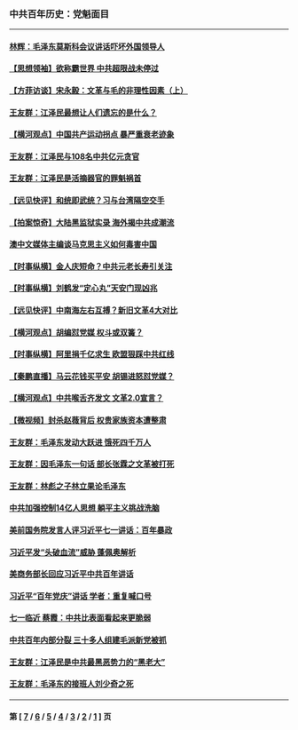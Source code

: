 ### 中共百年历史：党魁面目
---
#### [林辉：毛泽东莫斯科会议讲话吓坏外国领导人](../../pages/nf1176107/n13917931.md?10050430) 
#### [【思想领袖】欲称霸世界 中共超限战未停过](../../pages/nf1176107/n13745142.md?10050430) 
#### [【方菲访谈】宋永毅：文革与毛的非理性因素（上）](../../pages/nf1176107/n13469956.md?10050430) 
#### [王友群：江泽民最想让人们遗忘的是什么？](../../pages/nf1176107/n13408949.md?10050430) 
#### [【横河观点】中国共产运动拐点 暴严重衰老迹象](../../pages/nf1176107/n13388333.md?10050430) 
#### [王友群：江泽民与108名中共亿元贪官](../../pages/nf1176107/n13352358.md?10050430) 
#### [王友群：江泽民是活摘器官的罪魁祸首](../../pages/nf1176107/n13336903.md?10050430) 
#### [【远见快评】和统即武统？习与台湾隔空交手](../../pages/nf1176107/n13297739.md?10050430) 
#### [【拍案惊奇】大陆黑监狱实录 海外揭中共成潮流](../../pages/nf1176107/n13288853.md?10050430) 
#### [澳中文媒体主编谈马克思主义如何毒害中国](../../pages/nf1176107/n13257387.md?10050430) 
#### [【时事纵横】金人庆短命？中共元老长寿引关注](../../pages/nf1176107/n13217934.md?10050430) 
#### [【时事纵横】刘鹤发“定心丸”天安门现凶兆](../../pages/nf1176107/n13215416.md?10050430) 
#### [【远见快评】中南海左右互搏？新旧文革4大对比](../../pages/nf1176107/n13214745.md?10050430) 
#### [【横河观点】胡编怼党媒 权斗或双簧？](../../pages/nf1176107/n13210864.md?10050430) 
#### [【时事纵横】阿里捐千亿求生 欧盟狠踩中共红线](../../pages/nf1176107/n13206431.md?10050430) 
#### [【秦鹏直播】马云花钱买平安 胡锡进怒怼党媒？](../../pages/nf1176107/n13206392.md?10050430) 
#### [【横河观点】中共喉舌齐发文 文革2.0宣言？](../../pages/nf1176107/n13201248.md?10050430) 
#### [【微视频】封杀赵薇背后 权贵家族资本遭整肃](../../pages/nf1176107/n13197798.md?10050430) 
#### [王友群：毛泽东发动大跃进 饿死四千万人](../../pages/nf1176107/n13177158.md?10050430) 
#### [王友群：因毛泽东一句话 部长张霖之文革被打死](../../pages/nf1176107/n13161711.md?10050430) 
#### [王友群：林彪之子林立果论毛泽东](../../pages/nf1176107/n13128622.md?10050430) 
#### [中共加强控制14亿人思想 躺平主义挑战洗脑](../../pages/nf1176107/n13094299.md?10050430) 
#### [美前国务院发言人评习近平七一讲话：百年暴政](../../pages/nf1176107/n13066986.md?10050430) 
#### [习近平发“头破血流”威胁 蓬佩奥解析](../../pages/nf1176107/n13063604.md?10050430) 
#### [美商务部长回应习近平中共百年讲话](../../pages/nf1176107/n13062903.md?10050430) 
#### [习近平“百年党庆”讲话 学者：重复喊口号](../../pages/nf1176107/n13061411.md?10050430) 
#### [七一临近 蔡霞：中共比表面看起来更脆弱](../../pages/nf1176107/n13056418.md?10050430) 
#### [中共百年内部分裂 三十多人组建毛派新党被抓](../../pages/nf1176107/n13044023.md?10050430) 
#### [王友群：江泽民是中共最黑恶势力的“黑老大”](../../pages/nf1176107/n13022180.md?10050430) 
#### [王友群：毛泽东的接班人刘少奇之死](../../pages/nf1176107/n12991772.md?10050430) 

---
#### 第 [ [7](./7.md?10050430) / [6](./6.md?10050430) / [5](./5.md?10050430) / [4](./4.md?10050430) / [3](./3.md?10050430) / [2](./2.md?10050430) / [1](./1.md?10050430) ] 页

